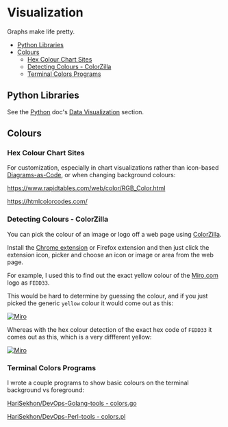 # Visualization

Graphs make life pretty.

<!-- INDEX_START -->

- [Python Libraries](#python-libraries)
- [Colours](#colours)
  - [Hex Colour Chart Sites](#hex-colour-chart-sites)
  - [Detecting Colours - ColorZilla](#detecting-colours---colorzilla)
  - [Terminal Colors Programs](#terminal-colors-programs)

<!-- INDEX_END -->

## Python Libraries

See the [Python](python.md) doc's [Data Visualization](python.md#data-visualization) section.

## Colours

### Hex Colour Chart Sites

For customization, especially in chart visualizations rather than icon-based [Diagrams-as-Code](diagrams.md),
or when changing background colours:

<https://www.rapidtables.com/web/color/RGB_Color.html>

<https://htmlcolorcodes.com/>

### Detecting Colours - ColorZilla

You can pick the colour of an image or logo off a web page using [ColorZilla](https://www.colorzilla.com/).

Install the [Chrome extension](https://chrome.google.com/webstore/detail/bhlhnicpbhignbdhedgjhgdocnmhomnp) or Firefox
extension and then just click the extension icon, picker and choose an icon or image or area from the web page.

For example, I used this to find out the exact yellow colour of the [Miro.com](https://miro.com) logo as `FEDD33`.

This would be hard to determine by guessing the colour, and if you just picked the generic `yellow` colour it would come
out as this:

[![Miro](https://img.shields.io/badge/Miro-dashboard-yellow.svg?logo=miro)](https://miro.com/app/dashboard/)

Whereas with the hex colour detection of the exact hex code of `FEDD33` it comes out as this, which is a very diffferent
yellow:

[![Miro](https://img.shields.io/badge/Miro-dashboard-FEDD33.svg?logo=miro)](https://miro.com/app/dashboard/)

### Terminal Colors Programs

I wrote a couple programs to show basic colours on the terminal background vs foreground:

[HariSekhon/DevOps-Golang-tools - colors.go](https://github.com/HariSekhon/DevOps-Golang-tools/blob/master/colors.go)

[HariSekhon/DevOps-Perl-tools - colors.pl](https://github.com/HariSekhon/DevOps-Perl-tools/blob/master/colors.pl)
